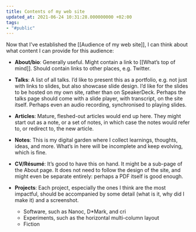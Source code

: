 ```yaml
---
title: Contents of my web site
updated_at: 2021-06-24 10:31:28.000000000 +02:00
tags:
- "#public"
---
```



Now that I’ve established the [[Audience of my web site]], I can think about what content I can provide for this audience:

* **About/bio**: Generally useful. Might contain a link to [[What’s top of mind]]. Should contain links to other places, e.g. Twitter.

* **Talks**: A list of all talks. I’d like to present this as a portfolio, e.g. not just with links to slides, but also showcase slide design. I’d like for the slides to be hosted on my own site, rather than on SpeakerDeck. Perhaps the talks page should come with a slide player, with transcript, on the site itself. Perhaps even an audio recording, synchronised to playing slides.

* **Articles**: Mature, fleshed-out articles would end up here. They might start out as a note, or a set of notes, in which case the notes would refer to, or redirect to, the new article.

* **Notes**: This is my digital garden where I collect learnings, thoughts, ideas, and more. What’s in here will be incomplete and keep evolving, which is fine.

* **CV/Résumé**: It’s good to have this on hand. It might be a sub-page of the About page. It does not need to follow the design of the site, and might even be separate entirely: perhaps a PDF itself is good enough.

* **Projects**: Each project, especially the ones I think are the most impactful, should be accompanied by some detail (what is it, why did I make it) and a screenshot.
	* Software, such as Nanoc, D*Mark, and cri
	* Experiments, such as the horizontal multi-column layout
	* Fiction